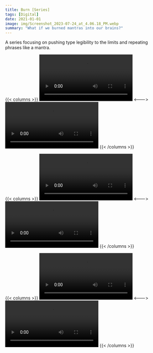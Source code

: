 ```yaml
---
title: Burn [Series]
tags: [Digital]
date: 2021-01-01
image: img/Screenshot_2023-07-24_at_4.06.18_PM.webp
summary: "What if we burned mantras into our brains?"
---
```



A series focusing on pushing type legibility to the limits and repeating phrases like a mantra.

{{< columns >}}
![GlitchArt_export (1).mov](/img/GlitchArt_export_(1).mov)
<--->
![GlitchArt_export (2).mov](/img/GlitchArt_export_(2).mov)
{{< /columns >}}

{{< columns >}}
![GlitchArt_export (3).mov](/img/GlitchArt_export_(3).mov)
<--->
![GlitchArt_export (4).mov](/img/GlitchArt_export_(4).mov)
{{< /columns >}}

{{< columns >}}
![GlitchArt_export (5).mov](/img/GlitchArt_export_(5).mov)
<--->
![GlitchArt_export.mov](/img/GlitchArt_export.mov)
{{< /columns >}}